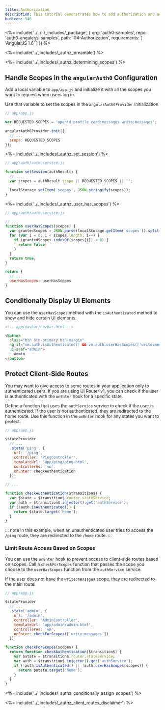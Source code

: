 ```yaml
---
title: Authorization
description: This tutorial demonstrates how to add authorization and access control to your application
budicon: 546
---
```


<%= include('../../../_includes/_package', {
  org: 'auth0-samples',
  repo: 'auth0-angularjs-samples',
  path: '04-Authorization',
  requirements: [
    'AngularJS 1.6'
  ]
}) %>

<%= include('../_includes/_authz_preamble') %>

<%= include('../_includes/_authz_determining_scopes') %>

## Handle Scopes in the `angularAuth0` Configuration

Add a local variable to `app/app.js` and initialize it with all the scopes you want to request when users log in.

Use that variable to set the scopes in the `angularAuth0Provider` initialization.

```js
// app/app.js

var REQUESTED_SCOPES = 'openid profile read:messages write:messages';

angularAuth0Provider.init({
  // ...
  scope: REQUESTED_SCOPES
});
``` 

<%= include('../_includes/_authz_set_session') %>

```js
// app/auth/auth.service.js

function setSession(authResult) {
  // ...
  var scopes = authResult.scope || REQUESTED_SCOPES || '';

  localStorage.setItem('scopes', JSON.stringify(scopes));
}
```

<%= include('../_includes/_authz_user_has_scopes') %>

```js
// app/auth/auth.service.js

// ...
function userHasScopes(scopes) {
  var grantedScopes = JSON.parse(localStorage.getItem('scopes')).split(' ');
  for (var i = 0; i < scopes.length; i++) {
    if (grantedScopes.indexOf(scopes[i]) < 0) {
      return false;
    }
  }
  return true;
}

return {
  // ...
  userHasScopes: userHasScopes
}
```

## Conditionally Display UI Elements

You can use the `userHasScopes` method with the `isAuthenticated` method to show and hide certain UI elements.

```html
<!-- app/navbar/navbar.html -->

<button
  class="btn btn-primary btn-margin"
  ng-if="vm.auth.isAuthenticated() && vm.auth.userHasScopes(['write:messages'])"
  ui-sref="admin">
    Admin
</button>
```

## Protect Client-Side Routes

You may want to give access to some routes in your application only to authenticated users. If you are using UI Router v1, you can check if the user is authenticated with the `onEnter` hook for a specific state.

Define a function that uses the `authService` service to check if the user is authenticated. If the user is not authenticated, they are redirected to the home route. Use this function in the `onEnter` hook for any states you want to protect.

```js
// app/app.js

$stateProvider
  // ...
  .state('ping', {
    url: '/ping',
    controller: 'PingController',
    templateUrl: 'app/ping/ping.html',
    controllerAs: 'vm',
    onEnter: checkAuthentication
  })

// ...

function checkAuthentication($transition$) {
  var $state = $transition$.router.stateService;
  var auth = $transition$.injector().get('authService');
  if (!auth.isAuthenticated()) {
    return $state.target('home');
  }
}
```

::: note
In this example, when an unauthenticated user tries to access the `/ping` route, they are redirected to the `/home` route.
:::

### Limit Route Access Based on Scopes

You can use the `onEnter` hook to prevent access to client-side routes based on scopes. Call a `checkForScopes` function that passes the scope you choose to the `userHasScopes` function from the `authService` service.

If the user does not have the `write:messages` scope, they are redirected to the main route.

```js
// app/app.js

$stateProvider
  // ...
  .state('admin', {
    url: '/admin',
    controller: 'AdminController',
    templateUrl: 'app/admin/admin.html',
    controllerAs: 'vm',
    onEnter: checkForScopes(['write:messages'])
  })

function checkForScopes(scopes) {
  return function checkAuthentication($transition$) {
    var $state = $transition$.router.stateService;
    var auth = $transition$.injector().get('authService');
    if (!auth.isAuthenticated() || !auth.userHasScopes(scopes)) {
      return $state.target('home');
    }
  }
}
```

<%= include('../_includes/_authz_conditionally_assign_scopes') %>

<%= include('../_includes/_authz_client_routes_disclaimer') %>
